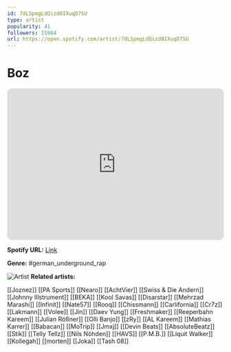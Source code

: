 ```yaml
---
id: 7dLSpmgLdQizd0IXuqD7SU
type: artist
popularity: 41
followers: 15984
url: https://open.spotify.com/artist/7dLSpmgLdQizd0IXuqD7SU
---
```

# Boz

<iframe style="border-radius:12px" src="https://open.spotify.com/embed/artist/7dLSpmgLdQizd0IXuqD7SU" width="100%" height="352" frameBorder="0" allowfullscreen="" allow="autoplay; clipboard-write; encrypted-media; fullscreen; picture-in-picture" loading="lazy"></iframe>

**Spotify URL:** [Link](https://open.spotify.com/artist/7dLSpmgLdQizd0IXuqD7SU)

**Genre:**  #german_underground_rap

![Artist](https://i.scdn.co/image/ab6761610000e5eb846c54983825b8506f18e2a0)
**Related artists:**

[[Joznez]]
[[PA Sports]]
[[Nearo]]
[[AchtVier]]
[[Swiss & Die Andern]]
[[Johnny Illstrument]]
[[BEKA]]
[[Kool Savas]]
[[Disarstar]]
[[Mehrzad Marashi]]
[[Infinit]]
[[Nate57]]
[[Rooq]]
[[Chissmann]]
[[Carlifornia]]
[[Cr7z]]
[[Lakmann]]
[[Volee]]
[[Jin]]
[[Daev Yung]]
[[Freshmaker]]
[[Reeperbahn Kareem]]
[[Julian Rößner]]
[[Olli Banjo]]
[[zRy]]
[[AL Kareem]]
[[Mathias Karrer]]
[[Babacan]]
[[MoTrip]]
[[Jmxj]]
[[Devin Beats]]
[[AbsoluteBeatz]]
[[Stik]]
[[Telly Tellz]]
[[Nils Nöhden]]
[[HAVS]]
[[P.M.B.]]
[[Liquit Walker]]
[[Kollegah]]
[[morten]]
[[Joka]]
[[Tash 08]]
